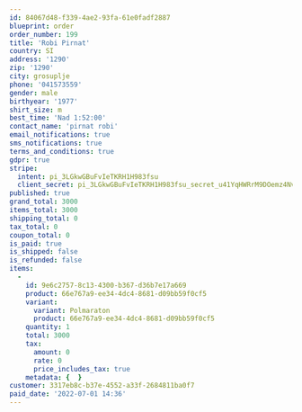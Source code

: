 ```yaml
---
id: 84067d48-f339-4ae2-93fa-61e0fadf2887
blueprint: order
order_number: 199
title: 'Robi Pirnat'
country: SI
address: '1290'
zip: '1290'
city: grosuplje
phone: '041573559'
gender: male
birthyear: '1977'
shirt_size: m
best_time: 'Nad 1:52:00'
contact_name: 'pirnat robi'
email_notifications: true
sms_notifications: true
terms_and_conditions: true
gdpr: true
stripe:
  intent: pi_3LGkwGBuFvIeTKRH1H983fsu
  client_secret: pi_3LGkwGBuFvIeTKRH1H983fsu_secret_u41YqHWRrM9DOemz4Nvo7FVEX
published: true
grand_total: 3000
items_total: 3000
shipping_total: 0
tax_total: 0
coupon_total: 0
is_paid: true
is_shipped: false
is_refunded: false
items:
  -
    id: 9e6c2757-8c13-4300-b367-d36b7e17a669
    product: 66e767a9-ee34-4dc4-8681-d09bb59f0cf5
    variant:
      variant: Polmaraton
      product: 66e767a9-ee34-4dc4-8681-d09bb59f0cf5
    quantity: 1
    total: 3000
    tax:
      amount: 0
      rate: 0
      price_includes_tax: true
    metadata: {  }
customer: 3317eb8c-b37e-4552-a33f-2684811ba0f7
paid_date: '2022-07-01 14:36'
---
```

